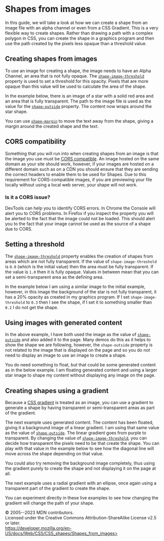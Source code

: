 Shapes from images
==================

In this guide, we will take a look at how we can create a shape from an
image file with an alpha channel or even from a CSS Gradient. This is a
very flexible way to create shapes. Rather than drawing a path with a
complex polygon in CSS, you can create the shape in a graphics program
and then use the path created by the pixels less opaque than a threshold
value.

Creating shapes from images
---------------------------

To use an image for creating a shape, the image needs to have an Alpha
Channel, an area that is not fully opaque. The
[`shape-image-threshold`](shape-image-threshold.md) property is used to
set a threshold for this opacity. Pixels that are more opaque than this
value will be used to calculate the area of the shape.

In the example below, there is an image of a star with a solid red area
and an area that is fully transparent. The path to the image file is
used as the value for the [`shape-outside`](shape-outside.md) property.
The content now wraps around the star shape.

You can use [`shape-margin`](shape-margin.md) to move the text away from
the shape, giving a margin around the created shape and the text.

CORS compatibility
------------------

Something that you will run into when creating shapes from an image is
that the image you use must be [CORS
compatible](https://developer.mozilla.org/en-US/docs/Web/HTTP/CORS). An
image hosted on the same domain as your site should work, however, if
your images are hosted on a different domain such as on a CDN you should
ensure that they are sending the correct headers to enable them to be
used for Shapes. Due to this requirement for CORS-compatible images, if
you are previewing your file locally without using a local web server,
your shape will not work.

### Is it a CORS issue?

DevTools can help you to identify CORS errors. In Chrome the Console
will alert you to CORS problems. In Firefox if you inspect the property
you will be alerted to the fact that the image could not be loaded. This
should alert you to the fact that your image cannot be used as the
source of a shape due to CORS.

Setting a threshold
-------------------

The [`shape-image-threshold`](shape-image-threshold.md) property enables
the creation of shapes from areas which are not fully transparent. If
the value of `shape-image-threshold` is `0.0` (which is the initial
value) then the area must be fully transparent. If the value is `1.0`
then it is fully opaque. Values in between mean that you can set a
semi-transparent area as the defining area.

In the example below I am using a similar image to the initial example,
however, in this image the background of the star is not fully
transparent, it has a 20% opacity as created in my graphics program. If
I set `shape-image-threshold` to `0.3` then I see the shape, if I set it
to something smaller than `0.2` I do not get the shape.

Using images with generated content
-----------------------------------

In the above example, I have both used the image as the value of
[`shape-outside`](shape-outside.md) and also added it to the page. Many
demos do this as it helps to show the shape we are following, however,
the `shape-outside` property is not related to the image that is
displayed on the page and so you do not need to display an image to use
an image to create a shape.

You do need something to float, but that could be some generated content
as in the below example. I am floating generated content and using a
larger star image to shape my content without displaying any image on
the page.

Creating shapes using a gradient
--------------------------------

Because a [CSS gradient](using_css_gradients.md) is treated
as an image, you can use a gradient to generate a shape by having
transparent or semi-transparent areas as part of the gradient.

The next example uses generated content. The content has been floated,
giving it a background image of a linear gradient. I am using that same
value as the value of [`shape-outside`](shape-outside.md). The linear
gradient goes from purple to transparent. By changing the value of
[`shape-image-threshold`](shape-image-threshold.md), you can decide how
transparent the pixels need to be that create the shape. You can play
with that value in the example below to see how the diagonal line will
move across the shape depending on that value.

You could also try removing the background image completely, thus using
the gradient purely to create the shape and not displaying it on the
page at all.

The next example uses a radial gradient with an ellipse, once again
using a transparent part of the gradient to create the shape.

You can experiment directly in these live examples to see how changing
the gradient will change the path of your shape.

© 2005--2023 MDN contributors.\
Licensed under the Creative Commons Attribution-ShareAlike License v2.5
or later.\
https://developer.mozilla.org/en-US/docs/Web/CSS/CSS_shapes/Shapes_from_images>
